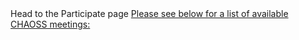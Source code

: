 <div id="meetings">
Head to the Participate page
<a href="https://chaoss.community/participate/">Please see below for a list of available CHAOSS meetings:</a>
</div>